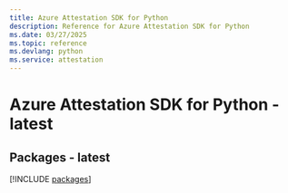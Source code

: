 ```yaml
---
title: Azure Attestation SDK for Python
description: Reference for Azure Attestation SDK for Python
ms.date: 03/27/2025
ms.topic: reference
ms.devlang: python
ms.service: attestation
---
```

# Azure Attestation SDK for Python - latest
## Packages - latest
[!INCLUDE [packages](attestation-index.md)]